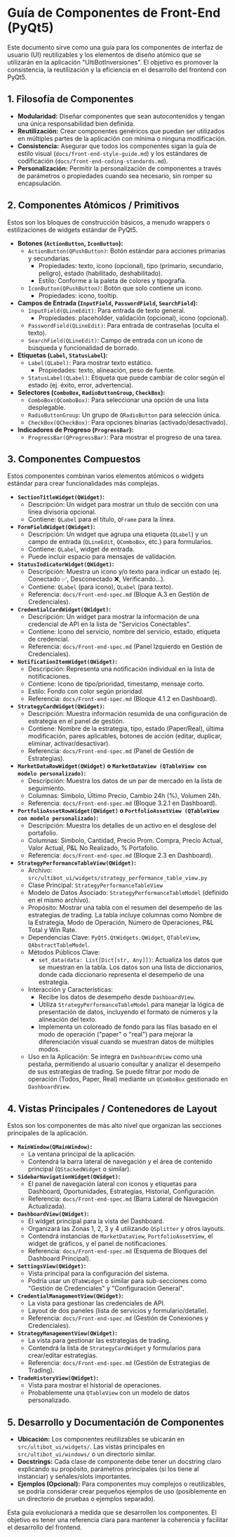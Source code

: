 # Guía de Componentes de Front-End (PyQt5)

Este documento sirve como una guía para los componentes de interfaz de usuario (UI) reutilizables y los elementos de diseño atómico que se utilizarán en la aplicación "UltiBotInversiones". El objetivo es promover la consistencia, la reutilización y la eficiencia en el desarrollo del frontend con PyQt5.

## 1. Filosofía de Componentes

-   **Modularidad:** Diseñar componentes que sean autocontenidos y tengan una única responsabilidad bien definida.
-   **Reutilización:** Crear componentes genéricos que puedan ser utilizados en múltiples partes de la aplicación con mínima o ninguna modificación.
-   **Consistencia:** Asegurar que todos los componentes sigan la guía de estilo visual (`docs/front-end-style-guide.md`) y los estándares de codificación (`docs/front-end-coding-standards.md`).
-   **Personalización:** Permitir la personalización de componentes a través de parámetros o propiedades cuando sea necesario, sin romper su encapsulación.

## 2. Componentes Atómicos / Primitivos

Estos son los bloques de construcción básicos, a menudo wrappers o estilizaciones de widgets estándar de PyQt5.

-   **Botones (`ActionButton`, `IconButton`):**
    -   `ActionButton(QPushButton)`: Botón estándar para acciones primarias y secundarias.
        -   Propiedades: texto, icono (opcional), tipo (primario, secundario, peligro), estado (habilitado, deshabilitado).
        -   Estilo: Conforme a la paleta de colores y tipografía.
    -   `IconButton(QPushButton)`: Botón que solo contiene un icono.
        -   Propiedades: icono, tooltip.
-   **Campos de Entrada (`InputField`, `PasswordField`, `SearchField`):**
    -   `InputField(QLineEdit)`: Para entrada de texto general.
        -   Propiedades: placeholder, validación (opcional), icono (opcional).
    -   `PasswordField(QLineEdit)`: Para entrada de contraseñas (oculta el texto).
    -   `SearchField(QLineEdit)`: Campo de entrada con un icono de búsqueda y funcionalidad de borrado.
-   **Etiquetas (`Label`, `StatusLabel`):**
    -   `Label(QLabel)`: Para mostrar texto estático.
        -   Propiedades: texto, alineación, peso de fuente.
    -   `StatusLabel(QLabel)`: Etiqueta que puede cambiar de color según el estado (ej. éxito, error, advertencia).
-   **Selectores (`ComboBox`, `RadioButtonGroup`, `CheckBox`):**
    -   `ComboBox(QComboBox)`: Para seleccionar una opción de una lista desplegable.
    -   `RadioButtonGroup`: Un grupo de `QRadioButton` para selección única.
    -   `CheckBox(QCheckBox)`: Para opciones binarias (activado/desactivado).
-   **Indicadores de Progreso (`ProgressBar`):**
    -   `ProgressBar(QProgressBar)`: Para mostrar el progreso de una tarea.

## 3. Componentes Compuestos

Estos componentes combinan varios elementos atómicos o widgets estándar para crear funcionalidades más complejas.

-   **`SectionTitleWidget(QWidget)`:**
    -   Descripción: Un widget para mostrar un título de sección con una línea divisoria opcional.
    -   Contiene: `QLabel` para el título, `QFrame` para la línea.
-   **`FormFieldWidget(QWidget)`:**
    -   Descripción: Un widget que agrupa una etiqueta (`QLabel`) y un campo de entrada (`QLineEdit`, `QComboBox`, etc.) para formularios.
    -   Contiene: `QLabel`, widget de entrada.
    -   Puede incluir espacio para mensajes de validación.
-   **`StatusIndicatorWidget(QWidget)`:**
    -   Descripción: Muestra un icono y/o texto para indicar un estado (ej. Conectado ✅, Desconectado ❌, Verificando...).
    -   Contiene: `QLabel` (para icono), `QLabel` (para texto).
    -   Referencia: `docs/Front-end-spec.md` (Bloque A.3 en Gestión de Credenciales).
-   **`CredentialCardWidget(QWidget)`:**
    -   Descripción: Un widget para mostrar la información de una credencial de API en la lista de "Servicios Conectables".
    -   Contiene: Icono del servicio, nombre del servicio, estado, etiqueta de credencial.
    -   Referencia: `docs/Front-end-spec.md` (Panel Izquierdo en Gestión de Credenciales).
-   **`NotificationItemWidget(QWidget)`:**
    -   Descripción: Representa una notificación individual en la lista de notificaciones.
    -   Contiene: Icono de tipo/prioridad, timestamp, mensaje corto.
    -   Estilo: Fondo con color según prioridad.
    -   Referencia: `docs/Front-end-spec.md` (Bloque 4.1.2 en Dashboard).
-   **`StrategyCardWidget(QWidget)`:**
    -   Descripción: Muestra información resumida de una configuración de estrategia en el panel de gestión.
    -   Contiene: Nombre de la estrategia, tipo, estado (Paper/Real), última modificación, pares aplicables, botones de acción (editar, duplicar, eliminar, activar/desactivar).
    -   Referencia: `docs/Front-end-spec.md` (Panel de Gestión de Estrategias).
-   **`MarketDataRowWidget(QWidget)` o `MarketDataView (QTableView con modelo personalizado)`:**
    -   Descripción: Muestra los datos de un par de mercado en la lista de seguimiento.
    -   Columnas: Símbolo, Último Precio, Cambio 24h (%), Volumen 24h.
    -   Referencia: `docs/Front-end-spec.md` (Bloque 3.2.1 en Dashboard).
-   **`PortfolioAssetRowWidget(QWidget)` o `PortfolioAssetView (QTableView con modelo personalizado)`:**
    -   Descripción: Muestra los detalles de un activo en el desglose del portafolio.
    -   Columnas: Símbolo, Cantidad, Precio Prom. Compra, Precio Actual, Valor Actual, P&L No Realizado, % Portafolio.
    -   Referencia: `docs/Front-end-spec.md` (Bloque 2.3 en Dashboard).
-   **`StrategyPerformanceTableView(QWidget)`:**
    -   Archivo: `src/ultibot_ui/widgets/strategy_performance_table_view.py`
    -   Clase Principal: `StrategyPerformanceTableView`
    -   Modelo de Datos Asociado: `StrategyPerformanceTableModel` (definido en el mismo archivo).
    -   Propósito: Mostrar una tabla con el resumen del desempeño de las estrategias de trading. La tabla incluye columnas como Nombre de la Estrategia, Modo de Operación, Número de Operaciones, P&L Total y Win Rate.
    -   Dependencias Clave: `PyQt5.QtWidgets.QWidget`, `QTableView`, `QAbstractTableModel`.
    -   Métodos Públicos Clave:
        -   `set_data(data: List[Dict[str, Any]])`: Actualiza los datos que se muestran en la tabla. Los datos son una lista de diccionarios, donde cada diccionario representa el desempeño de una estrategia.
    -   Interacción y Características:
        -   Recibe los datos de desempeño desde `DashboardView`.
        -   Utiliza `StrategyPerformanceTableModel` para manejar la lógica de presentación de datos, incluyendo el formato de números y la alineación del texto.
        -   Implementa un coloreado de fondo para las filas basado en el modo de operación ("paper" o "real") para mejorar la diferenciación visual cuando se muestran datos de múltiples modos.
    -   Uso en la Aplicación: Se integra en `DashboardView` como una pestaña, permitiendo al usuario consultar y analizar el desempeño de sus estrategias de trading. Se puede filtrar por modo de operación (Todos, Paper, Real) mediante un `QComboBox` gestionado en `DashboardView`.

## 4. Vistas Principales / Contenedores de Layout

Estos son los componentes de más alto nivel que organizan las secciones principales de la aplicación.

-   **`MainWindow(QMainWindow)`:**
    -   La ventana principal de la aplicación.
    -   Contendrá la barra lateral de navegación y el área de contenido principal (`QStackedWidget` o similar).
-   **`SidebarNavigationWidget(QWidget)`:**
    -   El panel de navegación lateral con iconos y etiquetas para Dashboard, Oportunidades, Estrategias, Historial, Configuración.
    -   Referencia: `docs/Front-end-spec.md` (Barra Lateral de Navegación Actualizada).
-   **`DashboardView(QWidget)`:**
    -   El widget principal para la vista del Dashboard.
    -   Organizará las Zonas 1, 2, 3 y 4 utilizando `QSplitter` y otros layouts.
    -   Contendrá instancias de `MarketDataView`, `PortfolioAssetView`, el widget de gráficos, y el panel de notificaciones.
    -   Referencia: `docs/Front-end-spec.md` (Esquema de Bloques del Dashboard Principal).
-   **`SettingsView(QWidget)`:**
    -   Vista principal para la configuración del sistema.
    -   Podría usar un `QTabWidget` o similar para sub-secciones como "Gestión de Credenciales" y "Configuración General".
-   **`CredentialManagementView(QWidget)`:**
    -   La vista para gestionar las credenciales de API.
    -   Layout de dos paneles (lista de servicios y formulario/detalle).
    -   Referencia: `docs/Front-end-spec.md` (Gestión de Conexiones y Credenciales).
-   **`StrategyManagementView(QWidget)`:**
    -   La vista para gestionar las estrategias de trading.
    -   Contendrá la lista de `StrategyCardWidget` y formularios para crear/editar estrategias.
    -   Referencia: `docs/Front-end-spec.md` (Gestión de Estrategias de Trading).
-   **`TradeHistoryView(QWidget)`:**
    -   Vista para mostrar el historial de operaciones.
    -   Probablemente una `QTableView` con un modelo de datos personalizado.

## 5. Desarrollo y Documentación de Componentes

-   **Ubicación:** Los componentes reutilizables se ubicarán en `src/ultibot_ui/widgets/`. Las vistas principales en `src/ultibot_ui/windows/` o un directorio similar.
-   **Docstrings:** Cada clase de componente debe tener un docstring claro explicando su propósito, parámetros principales (si los tiene al instanciar) y señales/slots importantes.
-   **Ejemplos (Opcional):** Para componentes muy complejos o reutilizables, se podría considerar crear pequeños ejemplos de uso (posiblemente en un directorio de pruebas o ejemplos separado).

Esta guía evolucionará a medida que se desarrollen los componentes. El objetivo es tener una referencia clara para mantener la coherencia y facilitar el desarrollo del frontend.

